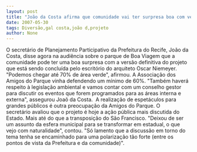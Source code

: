 ```yaml
---
layout: post
title: "João da Costa afirma que comunidade vai ter surpresa boa com versão definitiva do projeto"
date: 2007-05-30
tags: Diversão,gal costa,joão d,projeto
author: None
---
```

O secret&aacute;rio de Planejamento Participativo da Prefeitura do Recife, Jo&atilde;o da Costa, disse agora na audi&ecirc;ncia sobre o parque de Boa Viagem que a comunidade pode ter uma boa surpresa com a vers&atilde;o definitiva do projeto que est&aacute; sendo conclu&iacute;da pelo escrit&oacute;rio do arquiteto Oscar Niemeyer. 
&quot;Podemos chegar at&eacute; 70% de &aacute;rea verde&quot;, afirmou. A Associa&ccedil;&atilde;o dos Amigos do Parque vinha defendendo um m&iacute;nimo de 60%. 
&quot;Tamb&eacute;m haver&aacute; respeito &agrave; legisla&ccedil;&atilde;o ambiental e vamos contar com um conselho gestor para discutir os eventos que forem programados para as &aacute;reas interna e externa&quot;, assegurou Joa&otilde; da Costa.&nbsp; A realiza&ccedil;&atilde;o de espet&aacute;culos para grandes p&uacute;blicos &eacute; outra preocupa&ccedil;&atilde;o da Amigos do Parque.
O secret&aacute;rio&nbsp;avaliou que&nbsp;o projeto&nbsp;&eacute; hoje a a&ccedil;&atilde;o p&uacute;blica mais discutida do Estado. Mais at&eacute; do que a transposi&ccedil;&atilde;o do S&atilde;o Francisco. &quot;Deixou de ser um assunto da esfera municipal para se transformar em estadual, o que vejo com naturalidade&quot;, contou. 
&quot;S&oacute; lamento&nbsp;que a discuss&atilde;o em torno do tema tenha se encaminhado para uma polariza&ccedil;&atilde;o t&atilde;o forte (entre os pontos de vista da Prefeitura e da comunidade)&quot;.  